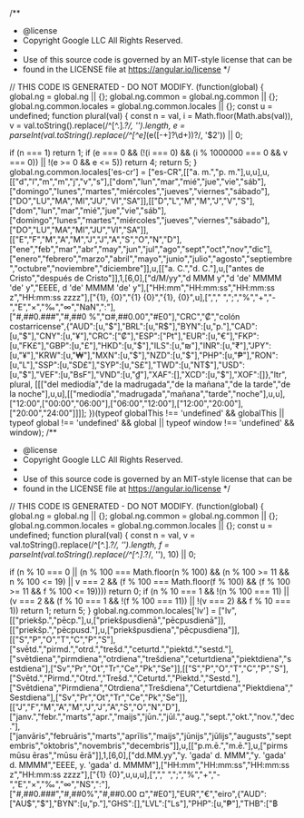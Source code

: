 /**
 * @license
 * Copyright Google LLC All Rights Reserved.
 *
 * Use of this source code is governed by an MIT-style license that can be
 * found in the LICENSE file at https://angular.io/license
 */

// THIS CODE IS GENERATED - DO NOT MODIFY.
  (function(global) {
    global.ng = global.ng || {};
    global.ng.common = global.ng.common || {};
    global.ng.common.locales = global.ng.common.locales || {};
    const u = undefined;
    function plural(val) {
const n = val, i = Math.floor(Math.abs(val)), v = val.toString().replace(/^[^.]*\.?/, '').length, e = parseInt(val.toString().replace(/^[^e]*(e([-+]?\d+))?/, '$2')) || 0;

if (n === 1)
    return 1;
if (e === 0 && (!(i === 0) && (i % 1000000 === 0 && v === 0)) || !(e >= 0 && e <= 5))
    return 4;
return 5;
}
    global.ng.common.locales['es-cr'] = ["es-CR",[["a. m.","p. m."],u,u],u,[["d","l","m","m","j","v","s"],["dom","lun","mar","mié","jue","vie","sáb"],["domingo","lunes","martes","miércoles","jueves","viernes","sábado"],["DO","LU","MA","MI","JU","VI","SA"]],[["D","L","M","M","J","V","S"],["dom","lun","mar","mié","jue","vie","sáb"],["domingo","lunes","martes","miércoles","jueves","viernes","sábado"],["DO","LU","MA","MI","JU","VI","SA"]],[["E","F","M","A","M","J","J","A","S","O","N","D"],["ene","feb","mar","abr","may","jun","jul","ago","sept","oct","nov","dic"],["enero","febrero","marzo","abril","mayo","junio","julio","agosto","septiembre","octubre","noviembre","diciembre"]],u,[["a. C.","d. C."],u,["antes de Cristo","después de Cristo"]],1,[6,0],["d/M/yy","d MMM y","d 'de' MMMM 'de' y","EEEE, d 'de' MMMM 'de' y"],["HH:mm","HH:mm:ss","HH:mm:ss z","HH:mm:ss zzzz"],["{1}, {0}","{1} {0}","{1}, {0}",u],[","," ",";","%","+","-","E","×","‰","∞","NaN",":"],["#,##0.###","#,##0 %","¤#,##0.00","#E0"],"CRC","₡","colón costarricense",{"AUD":[u,"$"],"BRL":[u,"R$"],"BYN":[u,"р."],"CAD":[u,"$"],"CNY":[u,"¥"],"CRC":["₡"],"ESP":["₧"],"EUR":[u,"€"],"FKP":[u,"FK£"],"GBP":[u,"£"],"HKD":[u,"$"],"ILS":[u,"₪"],"INR":[u,"₹"],"JPY":[u,"¥"],"KRW":[u,"₩"],"MXN":[u,"$"],"NZD":[u,"$"],"PHP":[u,"₱"],"RON":[u,"L"],"SSP":[u,"SD£"],"SYP":[u,"S£"],"TWD":[u,"NT$"],"USD":[u,"$"],"VEF":[u,"BsF"],"VND":[u,"₫"],"XAF":[],"XCD":[u,"$"],"XOF":[]},"ltr", plural, [[["del mediodía","de la madrugada","de la mañana","de la tarde","de la noche"],u,u],[["mediodía","madrugada","mañana","tarde","noche"],u,u],["12:00",["00:00","06:00"],["06:00","12:00"],["12:00","20:00"],["20:00","24:00"]]]];
  })(typeof globalThis !== 'undefined' && globalThis || typeof global !== 'undefined' && global || typeof window !== 'undefined' && window);
                                                                                                                                                                                                                                                                                                                                                                                                                                                                                                                                                                                                                                                                                                                                                                                                                                                                                                                                                                                                                                                                                                                                                                                                                                                                                                                                                                                                                                                                                                                          /**
 * @license
 * Copyright Google LLC All Rights Reserved.
 *
 * Use of this source code is governed by an MIT-style license that can be
 * found in the LICENSE file at https://angular.io/license
 */

// THIS CODE IS GENERATED - DO NOT MODIFY.
  (function(global) {
    global.ng = global.ng || {};
    global.ng.common = global.ng.common || {};
    global.ng.common.locales = global.ng.common.locales || {};
    const u = undefined;
    function plural(val) {
const n = val, v = val.toString().replace(/^[^.]*\.?/, '').length, f = parseInt(val.toString().replace(/^[^.]*\.?/, ''), 10) || 0;

if (n % 10 === 0 || (n % 100 === Math.floor(n % 100) && (n % 100 >= 11 && n % 100 <= 19) || v === 2 && (f % 100 === Math.floor(f % 100) && (f % 100 >= 11 && f % 100 <= 19))))
    return 0;
if (n % 10 === 1 && !(n % 100 === 11) || (v === 2 && (f % 10 === 1 && !(f % 100 === 11)) || !(v === 2) && f % 10 === 1))
    return 1;
return 5;
}
    global.ng.common.locales['lv'] = ["lv",[["priekšp.","pēcp."],u,["priekšpusdienā","pēcpusdienā"]],[["priekšp.","pēcpusd."],u,["priekšpusdiena","pēcpusdiena"]],[["S","P","O","T","C","P","S"],["svētd.","pirmd.","otrd.","trešd.","ceturtd.","piektd.","sestd."],["svētdiena","pirmdiena","otrdiena","trešdiena","ceturtdiena","piektdiena","sestdiena"],["Sv","Pr","Ot","Tr","Ce","Pk","Se"]],[["S","P","O","T","C","P","S"],["Svētd.","Pirmd.","Otrd.","Trešd.","Ceturtd.","Piektd.","Sestd."],["Svētdiena","Pirmdiena","Otrdiena","Trešdiena","Ceturtdiena","Piektdiena","Sestdiena"],["Sv","Pr","Ot","Tr","Ce","Pk","Se"]],[["J","F","M","A","M","J","J","A","S","O","N","D"],["janv.","febr.","marts","apr.","maijs","jūn.","jūl.","aug.","sept.","okt.","nov.","dec."],["janvāris","februāris","marts","aprīlis","maijs","jūnijs","jūlijs","augusts","septembris","oktobris","novembris","decembris"]],u,[["p.m.ē.","m.ē."],u,["pirms mūsu ēras","mūsu ērā"]],1,[6,0],["dd.MM.yy","y. 'gada' d. MMM","y. 'gada' d. MMMM","EEEE, y. 'gada' d. MMMM"],["HH:mm","HH:mm:ss","HH:mm:ss z","HH:mm:ss zzzz"],["{1} {0}",u,u,u],[","," ",";","%","+","-","E","×","‰","∞","NS",":"],["#,##0.###","#,##0%","#,##0.00 ¤","#E0"],"EUR","€","eiro",{"AUD":["AU$","$"],"BYN":[u,"р."],"GHS":[],"LVL":["Ls"],"PHP":[u,"₱"],"THB":["฿
